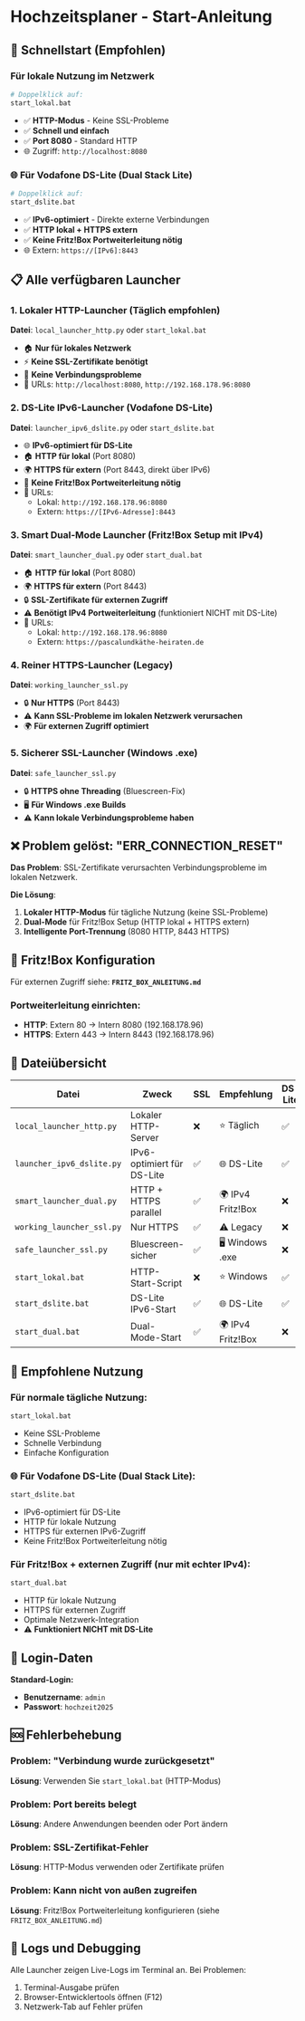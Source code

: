 # Hochzeitsplaner - Start-Anleitung

## 🚀 Schnellstart (Empfohlen)

### Für lokale Nutzung im Netzwerk
```bash
# Doppelklick auf:
start_lokal.bat
```
- ✅ **HTTP-Modus** - Keine SSL-Probleme
- ✅ **Schnell und einfach**
- ✅ **Port 8080** - Standard HTTP
- 🌐 Zugriff: `http://localhost:8080`

### 🌐 Für Vodafone DS-Lite (Dual Stack Lite)
```bash
# Doppelklick auf:
start_dslite.bat
```
- ✅ **IPv6-optimiert** - Direkte externe Verbindungen
- ✅ **HTTP lokal + HTTPS extern**
- ✅ **Keine Fritz!Box Portweiterleitung nötig**
- 🌐 Extern: `https://[IPv6]:8443`

## 📋 Alle verfügbaren Launcher

### 1. Lokaler HTTP-Launcher (Täglich empfohlen)
**Datei**: `local_launcher_http.py` oder `start_lokal.bat`
- 🏠 **Nur für lokales Netzwerk**
- ⚡ **Keine SSL-Zertifikate benötigt**
- 🚫 **Keine Verbindungsprobleme**
- 📱 URLs: `http://localhost:8080`, `http://192.168.178.96:8080`

### 2. DS-Lite IPv6-Launcher (Vodafone DS-Lite)
**Datei**: `launcher_ipv6_dslite.py` oder `start_dslite.bat`
- 🌐 **IPv6-optimiert für DS-Lite**
- 🏠 **HTTP für lokal** (Port 8080)
- 🌍 **HTTPS für extern** (Port 8443, direkt über IPv6)
- 🚫 **Keine Fritz!Box Portweiterleitung nötig**
- 📱 URLs: 
  - Lokal: `http://192.168.178.96:8080`
  - Extern: `https://[IPv6-Adresse]:8443`

### 3. Smart Dual-Mode Launcher (Fritz!Box Setup mit IPv4)
**Datei**: `smart_launcher_dual.py` oder `start_dual.bat`
- 🏠 **HTTP für lokal** (Port 8080)
- 🌍 **HTTPS für extern** (Port 8443)
- 🔒 **SSL-Zertifikate für externen Zugriff**
- ⚠️ **Benötigt IPv4 Portweiterleitung** (funktioniert NICHT mit DS-Lite)
- 📱 URLs: 
  - Lokal: `http://192.168.178.96:8080`
  - Extern: `https://pascalundkäthe-heiraten.de`

### 4. Reiner HTTPS-Launcher (Legacy)
**Datei**: `working_launcher_ssl.py`
- 🔒 **Nur HTTPS** (Port 8443)
- ⚠️ **Kann SSL-Probleme im lokalen Netzwerk verursachen**
- 🌍 **Für externen Zugriff optimiert**

### 5. Sicherer SSL-Launcher (Windows .exe)
**Datei**: `safe_launcher_ssl.py`
- 🔒 **HTTPS ohne Threading** (Bluescreen-Fix)
- 🖥️ **Für Windows .exe Builds**
- ⚠️ **Kann lokale Verbindungsprobleme haben**

## ❌ Problem gelöst: "ERR_CONNECTION_RESET"

**Das Problem**: SSL-Zertifikate verursachten Verbindungsprobleme im lokalen Netzwerk.

**Die Lösung**: 
1. **Lokaler HTTP-Modus** für tägliche Nutzung (keine SSL-Probleme)
2. **Dual-Mode** für Fritz!Box Setup (HTTP lokal + HTTPS extern)
3. **Intelligente Port-Trennung** (8080 HTTP, 8443 HTTPS)

## 🔧 Fritz!Box Konfiguration

Für externen Zugriff siehe: **`FRITZ_BOX_ANLEITUNG.md`**

### Portweiterleitung einrichten:
- **HTTP**: Extern 80 → Intern 8080 (192.168.178.96)
- **HTTPS**: Extern 443 → Intern 8443 (192.168.178.96)

## 📁 Dateiübersicht

| Datei | Zweck | SSL | Empfehlung | DS-Lite |
|-------|-------|-----|------------|---------|
| `local_launcher_http.py` | Lokaler HTTP-Server | ❌ | ⭐ Täglich | ✅ |
| `launcher_ipv6_dslite.py` | IPv6-optimiert für DS-Lite | ✅ | 🌐 DS-Lite | ✅ |
| `smart_launcher_dual.py` | HTTP + HTTPS parallel | ✅ | 🌍 IPv4 Fritz!Box | ❌ |
| `working_launcher_ssl.py` | Nur HTTPS | ✅ | ⚠️ Legacy | ❌ |
| `safe_launcher_ssl.py` | Bluescreen-sicher | ✅ | 🖥️ Windows .exe | ❌ |
| `start_lokal.bat` | HTTP-Start-Script | ❌ | ⭐ Windows | ✅ |
| `start_dslite.bat` | DS-Lite IPv6-Start | ✅ | 🌐 DS-Lite | ✅ |
| `start_dual.bat` | Dual-Mode-Start | ✅ | 🌍 IPv4 Fritz!Box | ❌ |

## 🎯 Empfohlene Nutzung

### Für normale tägliche Nutzung:
```bash
start_lokal.bat
```
- Keine SSL-Probleme
- Schnelle Verbindung
- Einfache Konfiguration

### 🌐 Für Vodafone DS-Lite (Dual Stack Lite):
```bash
start_dslite.bat
```
- IPv6-optimiert für DS-Lite
- HTTP für lokale Nutzung
- HTTPS für externen IPv6-Zugriff
- Keine Fritz!Box Portweiterleitung nötig

### Für Fritz!Box + externen Zugriff (nur mit echter IPv4):
```bash
start_dual.bat
```
- HTTP für lokale Nutzung
- HTTPS für externen Zugriff
- Optimale Netzwerk-Integration
- ⚠️ **Funktioniert NICHT mit DS-Lite**

## 🔐 Login-Daten

**Standard-Login:**
- **Benutzername**: `admin`
- **Passwort**: `hochzeit2025`

## 🆘 Fehlerbehebung

### Problem: "Verbindung wurde zurückgesetzt"
**Lösung**: Verwenden Sie `start_lokal.bat` (HTTP-Modus)

### Problem: Port bereits belegt
**Lösung**: Andere Anwendungen beenden oder Port ändern

### Problem: SSL-Zertifikat-Fehler
**Lösung**: HTTP-Modus verwenden oder Zertifikate prüfen

### Problem: Kann nicht von außen zugreifen
**Lösung**: Fritz!Box Portweiterleitung konfigurieren (siehe `FRITZ_BOX_ANLEITUNG.md`)

## 📝 Logs und Debugging

Alle Launcher zeigen Live-Logs im Terminal an. Bei Problemen:
1. Terminal-Ausgabe prüfen
2. Browser-Entwicklertools öffnen (F12)
3. Netzwerk-Tab auf Fehler prüfen
